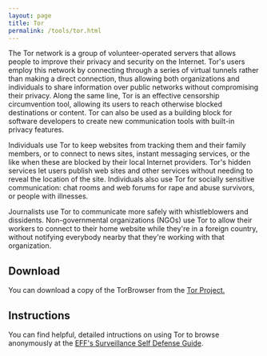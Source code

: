 ```yaml
---
layout: page
title: Tor
permalink: /tools/tor.html
---
```


The Tor network is a group of volunteer-operated servers that allows people to improve their privacy and security on the Internet. Tor's users employ this network by connecting through a series of virtual tunnels rather than making a direct connection, thus allowing both organizations and individuals to share information over public networks without compromising their privacy. Along the same line, Tor is an effective censorship circumvention tool, allowing its users to reach otherwise blocked destinations or content. Tor can also be used as a building block for software developers to create new communication tools with built-in privacy features.

Individuals use Tor to keep websites from tracking them and their family members, or to connect to news sites, instant messaging services, or the like when these are blocked by their local Internet providers. Tor's hidden services let users publish web sites and other services without needing to reveal the location of the site. Individuals also use Tor for socially sensitive communication: chat rooms and web forums for rape and abuse survivors, or people with illnesses.

Journalists use Tor to communicate more safely with whistleblowers and dissidents. Non-governmental organizations (NGOs) use Tor to allow their workers to connect to their home website while they're in a foreign country, without notifying everybody nearby that they're working with that organization.

## Download

You can download a copy of the TorBrowser from the [Tor Project.](https://www.torproject.org/download/download-easy.html.en)

## Instructions

You can find helpful, detailed intructions on using Tor to browse anonymously at the [EFF's Surveillance Self Defense Guide](https://ssd.eff.org/en/module/how-use-tor-windows).
